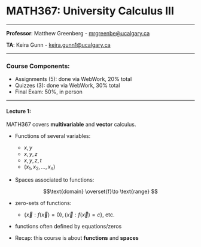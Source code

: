# MATH367: University Calculus III

***

**Professor**: Matthew Greenberg - mrgreenbe@ucalgary.ca

**TA**: Keira Gunn - keira.gunn1@ucalgary.ca

***

### Course Components:

- Assignments (5): done via WebWork, 20% total
- Quizzes (3): done via WebWork, 30% total
- Final Exam: 50%, in person


***

#### Lecture 1:

MATH367 covers **multivariable** and **vector** calculus. 

- Functions of several variables:
	- $x,\,y$
	- $x,\,y,\,z$
	- $x,\,y,\,z,\,t$
	- $(x_1,x_2,\dots,x_n)$


- Spaces associated to functions: 

$$\text{domain} \overset{f}\to \text{range} $$

- zero-sets of functions:
	- $\{ \vec{x}:f(\vec{x}) = 0\},\{ \vec{x}:f(\vec{x}) = c\}$, etc.
	
	

- functions often defined by equations/zeros
- Recap: this course is about **functions** and **spaces**